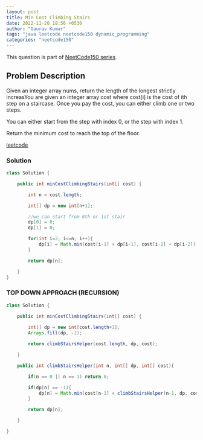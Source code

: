 ```yaml
---
layout: post
title: Min Cost Climbing Stairs
date: 2022-11-20 18:56 +0530
author: "Gaurav Kumar"
tags: "java leetcode neetcode150 dynamic_programming"
categories: "neetcode150"
---
```


This question is part of [NeetCode150 series](https://neetcode.io/practice).  

## Problem Description

Given an integer array nums, return the length of the longest strictly increasYou are given an integer array cost where cost[i] is the cost of ith step on a staircase. Once you pay the cost, you can either climb one or two steps.  

You can either start from the step with index 0, or the step with index 1.  

Return the minimum cost to reach the top of the floor.  

[leetcode](https://leetcode.com/problems/min-cost-climbing-stairs/description/)  

### Solution

```java
class Solution {

    public int minCostClimbingStairs(int[] cost) {

        int n = cost.length;

        int[] dp = new int[n+1];

        //we can start from 0th or 1st stair
        dp[0] = 0;
        dp[1] = 0;

        for(int i=2; i<=n; i++){
            dp[i] = Math.min(cost[i-1] + dp[i-1], cost[i-2] + dp[i-2]);
        }

        return dp[n];

    }
}
```

### TOP DOWN APPROACH (RECURSION)

```java
class Solution {

    public int minCostClimbingStairs(int[] cost) {
        
        int[] dp = new int[cost.length+1];
        Arrays.fill(dp, -1);

        return climbStairsHelper(cost.length, dp, cost);

    }

    public int climbStairsHelper(int n, int[] dp, int[] cost){

        if(n == 0 || n == 1) return 0;

        if(dp[n] == -1){
            dp[n] = Math.min(cost[n-1] + climbStairsHelper(n-1, dp, cost), cost[n-2] + climbStairsHelper(n-2, dp, cost)); 
        }

        return dp[n];

    }

}
```
